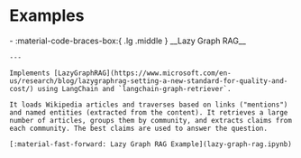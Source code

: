 # Examples

<div class="grid cards" markdown>
-   :material-code-braces-box:{ .lg .middle } __Lazy Graph RAG__

    ---

    Implements [LazyGraphRAG](https://www.microsoft.com/en-us/research/blog/lazygraphrag-setting-a-new-standard-for-quality-and-cost/) using LangChain and `langchain-graph-retriever`.

    It loads Wikipedia articles and traverses based on links ("mentions") and named entities (extracted from the content). It retrieves a large number of articles, groups them by community, and extracts claims from each community. The best claims are used to answer the question.

    [:material-fast-forward: Lazy Graph RAG Example](lazy-graph-rag.ipynb)
</div>
